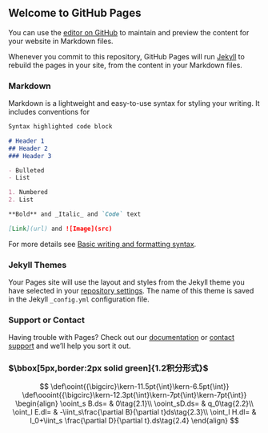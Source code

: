 ## Welcome to GitHub Pages

You can use the [editor on GitHub](https://github.com/lxtxyyh/yyh2000.github.io/edit/gh-pages/index.md) to maintain and preview the content for your website in Markdown files.

Whenever you commit to this repository, GitHub Pages will run [Jekyll](https://jekyllrb.com/) to rebuild the pages in your site, from the content in your Markdown files.

### Markdown

Markdown is a lightweight and easy-to-use syntax for styling your writing. It includes conventions for

```markdown
Syntax highlighted code block

# Header 1
## Header 2
### Header 3

- Bulleted
- List

1. Numbered
2. List

**Bold** and _Italic_ and `Code` text

[Link](url) and ![Image](src)
```

For more details see [Basic writing and formatting syntax](https://docs.github.com/en/github/writing-on-github/getting-started-with-writing-and-formatting-on-github/basic-writing-and-formatting-syntax).

### Jekyll Themes

Your Pages site will use the layout and styles from the Jekyll theme you have selected in your [repository settings](https://github.com/lxtxyyh/yyh2000.github.io/settings/pages). The name of this theme is saved in the Jekyll `_config.yml` configuration file.

### Support or Contact

Having trouble with Pages? Check out our [documentation](https://docs.github.com/categories/github-pages-basics/) or [contact support](https://support.github.com/contact) and we’ll help you sort it out.

### $\bbox[5px,border:2px solid green]{1.2积分形式}$
$$
\def\ooint{{\bigcirc}\kern-11.5pt{\int}\kern-6.5pt{\int}}
\def\oooint{{\bigcirc}\kern-12.3pt{\int}\kern-7pt{\int}\kern-7pt{\int}}
\begin{align}
\ooint_s B.ds= & 0\tag{2.1}\\
\ooint_sD.ds= & q_0\tag{2.2}\\
\oint_l E.dl= & -\iint_s\frac{\partial B}{\partial t}ds\tag{2.3}\\
\oint_l H.dl= & I_0+\iint_s \frac{\partial D}{\partial t}.ds\tag{2.4}
\end{align}
$$